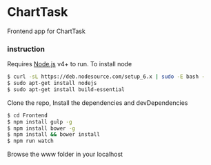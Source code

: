 # ChartTask

Frontend app for ChartTask
### instruction

Requires [Node.js](https://nodejs.org/) v4+ to run.
To install node
```sh
$ curl -sL https://deb.nodesource.com/setup_6.x | sudo -E bash -
$ sudo apt-get install nodejs
$ sudo apt-get install build-essential
```
Clone the repo, Install the dependencies and devDependencies
```sh
$ cd Frontend
$ npm install gulp -g
$ npm install bower -g
$ npm install && bower install
$ npm run watch
```
Browse the www folder in your localhost
